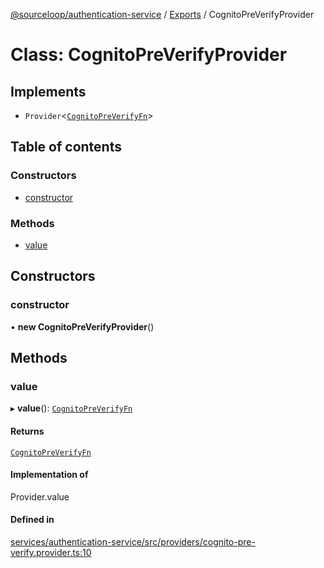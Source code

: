 [@sourceloop/authentication-service](../README.md) / [Exports](../modules.md) / CognitoPreVerifyProvider

# Class: CognitoPreVerifyProvider

## Implements

- `Provider`<[`CognitoPreVerifyFn`](../modules.md#cognitopreverifyfn)\>

## Table of contents

### Constructors

- [constructor](CognitoPreVerifyProvider.md#constructor)

### Methods

- [value](CognitoPreVerifyProvider.md#value)

## Constructors

### constructor

• **new CognitoPreVerifyProvider**()

## Methods

### value

▸ **value**(): [`CognitoPreVerifyFn`](../modules.md#cognitopreverifyfn)

#### Returns

[`CognitoPreVerifyFn`](../modules.md#cognitopreverifyfn)

#### Implementation of

Provider.value

#### Defined in

[services/authentication-service/src/providers/cognito-pre-verify.provider.ts:10](https://github.com/sourcefuse/loopback4-microservice-catalog/blob/00e854d46/services/authentication-service/src/providers/cognito-pre-verify.provider.ts#L10)
